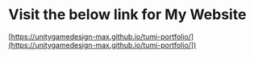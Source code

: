 # Visit the below link for My Website
[https://unitygamedesign-max.github.io/tumi-portfolio/](https://unitygamedesign-max.github.io/tumi-portfolio/])